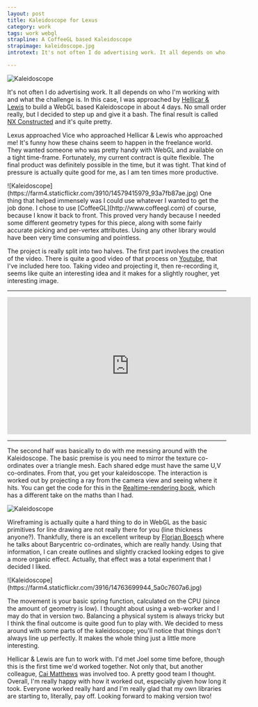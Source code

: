 ```yaml
---
layout: post
title: Kaleidoscope for Lexus
category: work
tags: work webgl
strapline: A CoffeeGL based Kaleidoscope
strapimage: kaleidoscope.jpg
introtext: It's not often I do advertising work. It all depends on who I'm working with and what the challenge is. In this case, I was approached by Hellicar & Lewis to build a WebGL based Kaleidoscope in about 4 days. No small order really, but I decided to step up and give it a bash.

---
```


![Kaleidoscope](https://farm3.staticflickr.com/2914/14763699654_8eb1908457.jpg)

It's not often I do advertising work. It all depends on who I'm working with and what the challenge is. In this case, I was approached by [Hellicar & Lewis](http://hellicarandlewis.com) to build a WebGL based Kaleidoscope in about 4 days. No small order really, but I decided to step up and give it a bash. The final result is called [NX Constructed](http://nxperspectives.eu/en/nx_constructed.html) and it's quite pretty.


Lexus approached Vice who approached Hellicar & Lewis who approached me! It's funny how these chains seem to happen in the freelance world. They wanted someone who was pretty handy with WebGL and available on a tight time-frame. Fortunately, my current contract is quite flexible. The final product was definitely possible in the time, but it was tight. That kind of pressure is actually quite good for me, as I am ten times more productive.

<div class="clearfix"></div>
![Kaleidoscope](https://farm4.staticflickr.com/3910/14579415979_93a7fb87ae.jpg)
One thing that helped immensely was I could use whatever I wanted to get the job done. I chose to use [CoffeeGL](http://www.coffeegl.com) of course, because I know it back to front. This proved very handy because I needed some different geometry types for this piece, along with some fairly accurate picking and per-vertex attributes. Using any other library would have been very time consuming and pointless.

The project is really split into two halves. The first part involves the creation of the video. There is quite a good video of that process on [Youtube](https://www.youtube.com/watch?v=IpyAsbep3NM), that I've included here too. Taking video and projecting it, then re-recording it, seems like quite an interesting idea and it makes for a slightly rougher, yet interesting image. 

<div class="clearfix"></div>

<hr />
<iframe width="560" height="315" src="https://www.youtube.com/embed/IpyAsbep3NM" frameborder="0" allowfullscreen></iframe>

<hr />

<div class="clearfix"></div>

The second half was basically to do with me messing around with the Kaleidoscope. The basic premise is you need to mirror the texture co-ordinates over a triangle mesh. Each shared edge must have the same U,V co-ordinates. From that, you get your kaleidoscope. The interaction is worked out by projecting a ray from the camera view and seeing where it hits. You can get the code for this in the [Realtime-rendering book](http://www.amazon.co.uk/Real-Time-Rendering-Third-Edition-Akenine-Moller/dp/1568814240%3FSubscriptionId%3DAKIAILSHYYTFIVPWUY6Q%26tag%3Dduc08-21%26linkCode%3Dxm2%26camp%3D2025%26creative%3D165953%26creativeASIN%3D1568814240), which has a different take on the maths than I had.

![Kaleidoscope](https://farm4.staticflickr.com/3836/14579594587_c8a8abe0ed.jpg)

Wireframing is actually quite a hard thing to do in WebGL as the basic primitives for line drawing are not really there for you (line thickness anyone?). Thankfully, there is an excellent writeup by [Florian Boesch](http://codeflow.org/entries/2012/aug/02/easy-wireframe-display-with-barycentric-coordinates/) where he talks about Barycentric co-ordinates, which are really handy. Using that information, I can create outlines and slightly cracked looking edges to give a more organic effect. Actually, that effect was a total experiment that I decided I liked.

<div class="clearfix"></div>
![Kaleidoscope](https://farm4.staticflickr.com/3916/14763699944_5a0c7607a6.jpg)

The movement is your basic spring function, calculated on the CPU (since the amount of geometry is low). I thought about using a web-worker and I may do that in version two. Balancing a physical system is always tricky but I think the final outcome is quite good fun to play with. We decided to mess around with some parts of the kaleidoscope; you'll notice that things don't always line up perfectly. It makes the whole thing just a little more interesting.

Hellicar & Lewis are fun to work with. I'd met Joel some time before, though this is the first time we'd worked together. Not only that, but another colleague, [Cai Matthews](http://caimatthews.com/) was involved too. A pretty good team I thought. Overall, I'm really happy with how it worked out, especially given how long it took. Everyone worked really hard and I'm really glad that my own libraries are starting to, literally, pay off. Looking forward to making version two!

